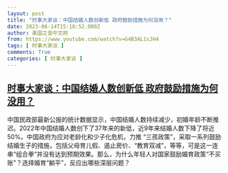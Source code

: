 ```yaml
---
layout: post
title: "时事大家谈：中国结婚人数创新低 政府鼓励措施为何没用？"
date: 2023-06-14T15:10:52.000Z
author: 美国之音中文网
from: https://www.youtube.com/watch?v=G4B3AL1sJH4
tags: [ 时事大家谈 ]
comments: True
categories: [ 时事大家谈 ]
---
```

<!--1686755452000-->
[时事大家谈：中国结婚人数创新低 政府鼓励措施为何没用？](https://www.youtube.com/watch?v=G4B3AL1sJH4)
------

<div>
中国民政部最新公报的统计数据显示，中国结婚人数持续减少，初婚年龄不断推迟。2022年中国结婚人数创下了37年来的新低，近9年来结婚人数下降了将近50%。中国政府为应对老龄化和少子化危机，力推 “三孩政策”，采取一系列鼓励结婚生子的措施，包括父母育儿假、遏止房价、“教育双减”，等等，可是这一连串“组合拳”并没有达到预期效果。那么，为什么年轻人对国家鼓励婚育政策“不买账”？选择婚育“躺平”，反应出哪些深层问题？
</div>
